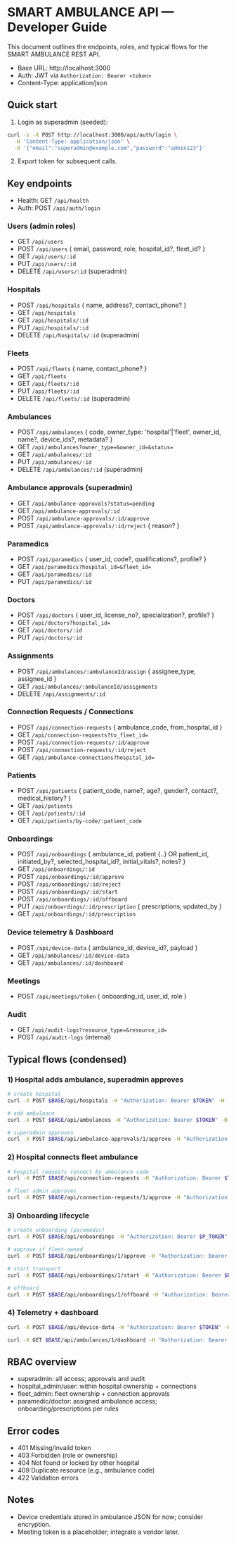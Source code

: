 # SMART AMBULANCE API — Developer Guide

This document outlines the endpoints, roles, and typical flows for the SMART AMBULANCE REST API.

- Base URL: http://localhost:3000
- Auth: JWT via `Authorization: Bearer <token>`
- Content-Type: application/json

## Quick start
1) Login as superadmin (seeded):
```sh
curl -s -X POST http://localhost:3000/api/auth/login \
  -H 'Content-Type: application/json' \
  -d '{"email":"superadmin@example.com","password":"admin123"}'
```
2) Export token for subsequent calls.

## Key endpoints
- Health: GET `/api/health`
- Auth: POST `/api/auth/login`

### Users (admin roles)
- GET `/api/users`
- POST `/api/users` { email, password, role, hospital_id?, fleet_id? }
- GET `/api/users/:id`
- PUT `/api/users/:id`
- DELETE `/api/users/:id` (superadmin)

### Hospitals
- POST `/api/hospitals` { name, address?, contact_phone? }
- GET `/api/hospitals`
- GET `/api/hospitals/:id`
- PUT `/api/hospitals/:id`
- DELETE `/api/hospitals/:id` (superadmin)

### Fleets
- POST `/api/fleets` { name, contact_phone? }
- GET `/api/fleets`
- GET `/api/fleets/:id`
- PUT `/api/fleets/:id`
- DELETE `/api/fleets/:id` (superadmin)

### Ambulances
- POST `/api/ambulances` { code, owner_type: 'hospital'|'fleet', owner_id, name?, device_ids?, metadata? }
- GET `/api/ambulances?owner_type=&owner_id=&status=`
- GET `/api/ambulances/:id`
- PUT `/api/ambulances/:id`
- DELETE `/api/ambulances/:id` (superadmin)

### Ambulance approvals (superadmin)
- GET `/api/ambulance-approvals?status=pending`
- GET `/api/ambulance-approvals/:id`
- POST `/api/ambulance-approvals/:id/approve`
- POST `/api/ambulance-approvals/:id/reject` { reason? }

### Paramedics
- POST `/api/paramedics` { user_id, code?, qualifications?, profile? }
- GET `/api/paramedics?hospital_id=&fleet_id=`
- GET `/api/paramedics/:id`
- PUT `/api/paramedics/:id`

### Doctors
- POST `/api/doctors` { user_id, license_no?, specialization?, profile? }
- GET `/api/doctors?hospital_id=`
- GET `/api/doctors/:id`
- PUT `/api/doctors/:id`

### Assignments
- POST `/api/ambulances/:ambulanceId/assign` { assignee_type, assignee_id }
- GET `/api/ambulances/:ambulanceId/assignments`
- DELETE `/api/assignments/:id`

### Connection Requests / Connections
- POST `/api/connection-requests` { ambulance_code, from_hospital_id }
- GET `/api/connection-requests?to_fleet_id=`
- POST `/api/connection-requests/:id/approve`
- POST `/api/connection-requests/:id/reject`
- GET `/api/ambulance-connections?hospital_id=`

### Patients
- POST `/api/patients` { patient_code, name?, age?, gender?, contact?, medical_history? }
- GET `/api/patients`
- GET `/api/patients/:id`
- GET `/api/patients/by-code/:patient_code`

### Onboardings
- POST `/api/onboardings` { ambulance_id, patient {..} OR patient_id, initiated_by?, selected_hospital_id?, initial_vitals?, notes? }
- GET `/api/onboardings/:id`
- POST `/api/onboardings/:id/approve`
- POST `/api/onboardings/:id/reject`
- POST `/api/onboardings/:id/start`
- POST `/api/onboardings/:id/offboard`
- PUT `/api/onboardings/:id/prescription` { prescriptions, updated_by }
- GET `/api/onboardings/:id/prescription`

### Device telemetry & Dashboard
- POST `/api/device-data` { ambulance_id, device_id?, payload }
- GET `/api/ambulances/:id/device-data`
- GET `/api/ambulances/:id/dashboard`

### Meetings
- POST `/api/meetings/token` { onboarding_id, user_id, role }

### Audit
- GET `/api/audit-logs?resource_type=&resource_id=`
- POST `/api/audit-logs` (internal)

## Typical flows (condensed)

### 1) Hospital adds ambulance, superadmin approves
```sh
# create hospital
curl -X POST $BASE/api/hospitals -H "Authorization: Bearer $TOKEN" -H 'Content-Type: application/json' -d '{"name":"City Hospital"}'

# add ambulance
curl -X POST $BASE/api/ambulances -H "Authorization: Bearer $TOKEN" -H 'Content-Type: application/json' -d '{"code":"AMB-1001","owner_type":"hospital","owner_id":1}'

# superadmin approves
curl -X POST $BASE/api/ambulance-approvals/1/approve -H "Authorization: Bearer $TOKEN"
```

### 2) Hospital connects fleet ambulance
```sh
# hospital requests connect by ambulance code
curl -X POST $BASE/api/connection-requests -H "Authorization: Bearer $TOKEN" -H 'Content-Type: application/json' -d '{"ambulance_code":"AMB-2001","from_hospital_id":1}'

# fleet admin approves
curl -X POST $BASE/api/connection-requests/1/approve -H "Authorization: Bearer $FLEET_TOKEN"
```

### 3) Onboarding lifecycle
```sh
# create onboarding (paramedic)
curl -X POST $BASE/api/onboardings -H "Authorization: Bearer $P_TOKEN" -H 'Content-Type: application/json' -d '{"ambulance_id":1,"patient":{"name":"John"},"selected_hospital_id":1}'

# approve if fleet-owned
curl -X POST $BASE/api/onboardings/1/approve -H "Authorization: Bearer $FLEET_TOKEN"

# start transport
curl -X POST $BASE/api/onboardings/1/start -H "Authorization: Bearer $P_TOKEN"

# offboard
curl -X POST $BASE/api/onboardings/1/offboard -H "Authorization: Bearer $P_TOKEN"
```

### 4) Telemetry + dashboard
```sh
curl -X POST $BASE/api/device-data -H "Authorization: Bearer $TOKEN" -H 'Content-Type: application/json' -d '{"ambulance_id":1,"device_id":"HRM-33","payload":{"hr":90}}'

curl -X GET $BASE/api/ambulances/1/dashboard -H "Authorization: Bearer $TOKEN"
```

## RBAC overview
- superadmin: all access; approvals and audit
- hospital_admin/user: within hospital ownership + connections
- fleet_admin: fleet ownership + connection approvals
- paramedic/doctor: assigned ambulance access; onboarding/prescriptions per rules

## Error codes
- 401 Missing/invalid token
- 403 Forbidden (role or ownership)
- 404 Not found or locked by other hospital
- 409 Duplicate resource (e.g., ambulance code)
- 422 Validation errors

## Notes
- Device credentials stored in ambulance JSON for now; consider encryption.
- Meeting token is a placeholder; integrate a vendor later.
